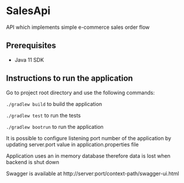# SalesApi

API which implements simple e-commerce sales order flow

## Prerequisites 
* Java 11 SDK

## Instructions to run the application
Go to project root directory and use the following commands: 

```./gradlew build``` to build the application

```./gradlew test``` to run the tests

```./gradlew bootrun``` to run the application

It is possible to configure listening port number of the application by updating server.port value in application.properties file

Application uses an in memory database therefore data is lost when backend is shut down

Swagger is available at http://server:port/context-path/swagger-ui.html
